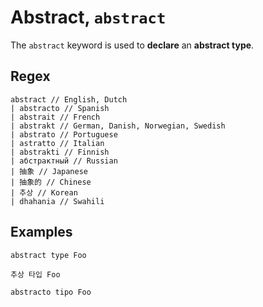 # Abstract, `abstract`

The `abstract` keyword is used to **declare** an **abstract type**.

## Regex

```regex
abstract // English, Dutch
| abstracto // Spanish
| abstrait // French
| abstrakt // German, Danish, Norwegian, Swedish
| abstrato // Portuguese
| astratto // Italian
| abstrakti // Finnish
| абстрактный // Russian
| 抽象 // Japanese
| 抽象的 // Chinese
| 추상 // Korean
| dhahania // Swahili
```

## Examples

```leaf,ignore
abstract type Foo

추상 타입 Foo

abstracto tipo Foo
```
